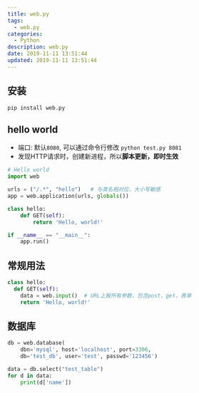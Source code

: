 ```yaml
---
title: web.py
tags: 
  - web.py
categories: 
  - Python
description: web.py
date: 2019-11-11 13:51:44
updated: 2019-11-11 13:51:44
---
```


## 安装

`pip install web.py`

## hello world

+ 端口: 默认`8080`, 可以通过命令行修改 `python test.py 8081`
+ 发现HTTP请求时，创建新进程，所以**脚本更新，即时生效**

```py
# Hello world
import web

urls = ("/.*", "hello")   # 与类名相对应，大小写敏感
app = web.application(urls, globals())

class hello:
    def GET(self):
        return 'Hello, world!'

if __name__ == "__main__":
    app.run()
```

## 常规用法

```py
class hello:
  def GET(self):
    data = web.input()  # URL上报所有参数，包含post，get，表单
    return 'Hello, world!'
```

## 数据库

```py
db = web.database(
    dbn='mysql', host='localhost', port=3306,
    db='test_db', user='test', passwd='123456')

data = db.select("test_table")
for d in data:
    print(d['name'])
```
